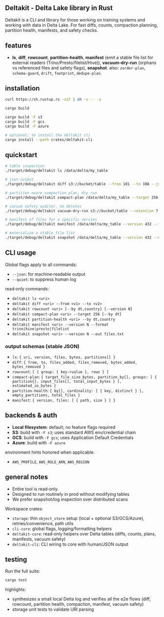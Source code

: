 ## Deltakit - Delta Lake library in Rust

Deltakit is a CLI and library for those working on training systems and working with data in Delta Lake. For fast diffs, counts, compaction planning, partition health, manifests, and safety checks.

## features
- **ls**, **diff**, **rowcount**, **partition‑health**, **manifest** (emit a stable file list for external readers (Trino/Presto/filelist/Hive)), **vacuum‑dry‑run** (orphans vs referenced files and safety flags), **snapshot**. also: `zorder-plan`, `schema-guard`, `drift`, `footprint`, `dedupe-plan`.

## installation
```bash
curl https://sh.rustup.rs -sSf | sh -s -- -y

cargo build

cargo build -F s3
cargo build -F gcs
cargo build -F azure

# optional: to install the deltakit cli
cargo install --path crates/deltakit-cli
```

## quickstart
```bash
# table inspection
./target/debug/deltakit ls /data/delta/my_table

# json output
./target/debug/deltakit diff s3://bucket/table --from 101 --to 108 --json | jq .

# partition aware compaction plan, dry run
./target/debug/deltakit compact-plan /data/delta/my_table --target 256 --by dt

# vacuum safety auditor, no deletes
./target/debug/deltakit vacuum-dry-run s3://bucket/table --retention 7

# manifest of files for a specific version
./target/debug/deltakit manifest /data/delta/my_table --version 432 --format trino

# materialize a stable file list
./target/debug/deltakit snapshot /data/delta/my_table --version 432 --out files.txt
```

## CLI usage
Global flags apply to all commands:
- `--json`: for machine‑readable output
- `--quiet`: to suppress human log

read‑only commands:
- `deltakit ls <uri>`
- `deltakit diff <uri> --from <v1> --to <v2>`
- `deltakit rowcount <uri> [--by dt,country] [--version N]`
- `deltakit compact-plan <uri> --target 256 [--by dt]`
- `deltakit partition-health <uri> --by dt,country`
- `deltakit manifest <uri> --version N --format trino|hive|presto|filelist`
- `deltakit snapshot <uri> --version N --out files.txt`

### output schemas (stable JSON)
- `ls`: `{ uri, version, files, bytes, partitions[] }`
- `diff`: `{ from, to, files_added, files_removed, bytes_added, bytes_removed }`
- `rowcount`: `[ { group: { key->value }, rows } ]`
- `compact-plan`: `{ target_file_size_bytes, partition_by[], groups: [ { partition{}, input_files[], total_input_bytes } ], estimated_io_bytes }`
- `partition-health`: `{ by[], cardinality: [ { key, distinct } ], empty_partitions, total_files }`
- `manifest`: `{ version, files: [ { path, size } ] }`

## backends & auth
- **Local filesystem**: default; no feature flags required
- **S3**: build with `-F s3`; uses standard AWS env/credential chain
- **GCS**: build with `-F gcs`; uses Application Default Credentials
- **Azure**: build with `-F azure`

environment hints honored when applicable:
- `AWS_PROFILE`, `AWS_ROLE_ARN`, `AWS_REGION`

## general notes
- Entire tool is read‑only. 
- Designed to run routinely in prod without modifying tables
- We prefer snapshot/log inspection over distributed scans

Workspace crates:
- `storage`: thin `object_store` setup (local + optional S3/GCS/Azure), retries/convenience, path utils
- `cli-core`: global flags, logging/formatting helpers
- `deltakit-core`: read‑only helpers over Delta tables (diffs, counts, plans, manifests, vacuum safety)
- `deltakit-cli`: CLI wiring to core with human/JSON output

## testing
Run the full suite:
```bash
cargo test
```
highlights:
- synthesizes a small local Delta log and verifies all the e2e flows (diff, rowcount, partition health, compaction, manifest, vacuum safety)
- storage unit tests to validate URI parsing
